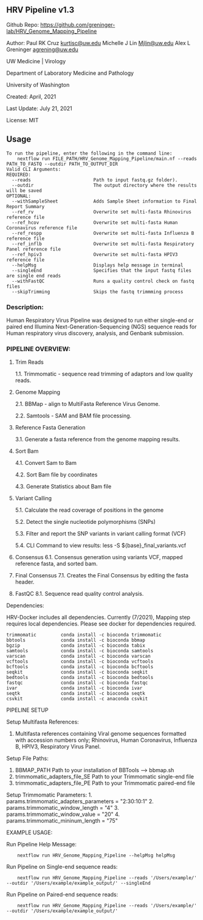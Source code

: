 ## HRV Pipeline v1.3

Github Repo:
https://github.com/greninger-lab/HRV_Genome_Mapping_Pipeline

Author:
Paul RK Cruz <kurtisc@uw.edu>
Michelle J Lin <Mjlin@uw.edu>
Alex L Greninger <agrening@uw.edu>

 
UW Medicine | Virology

Department of Laboratory Medicine and Pathology

University of Washington

Created: April, 2021

Last Update: July 21, 2021

License: MIT

## Usage

    To run the pipeline, enter the following in the command line:
        nextflow run FILE_PATH/HRV_Genome_Mapping_Pipeline/main.nf --reads PATH_TO_FASTQ --outdir PATH_TO_OUTPUT_DIR
    Valid CLI Arguments:
    REQUIRED:
      --reads                       Path to input fastq.gz folder).
      --outdir                      The output directory where the results will be saved
    OPTIONAL:
      --withSampleSheet             Adds Sample Sheet information to Final Report Summary
      --ref_rv                      Overwrite set multi-fasta Rhinovirus reference file
      --ref_hcov                    Overwrite set multi-fasta Human Coronavirus reference file
      --ref_respp                   Overwrite set multi-fasta Influenza B reference file
      --ref_inflb                   Overwrite set multi-fasta Respiratory Panel reference file
      --ref_hpiv3                   Overwrite set multi-fasta HPIV3 reference file
	  --helpMsg						Displays help message in terminal
      --singleEnd                   Specifies that the input fastq files are single end reads
	  --withFastQC					Runs a quality control check on fastq files
      --skipTrimming                Skips the fastq trimmming process

### Description:
Human Respiratory Virus Pipeline was designed to run either single-end or paired end Illumina Next-Generation-Sequencing (NGS) sequence reads for Human respiratory virus discovery, analysis, and Genbank submission.

### PIPELINE OVERVIEW:
1. Trim Reads

    1.1. Trimmomatic - sequence read trimming of adaptors and low quality reads.
    
 2. Genome Mapping
 
 	2.1. BBMap - align to MultiFasta Reference Virus Genome.
 	
 	2.2. Samtools - SAM and BAM file processing.
 	
 3. Reference Fasta Generation
 
 	3.1. Generate a fasta reference from the genome mapping results.
 	
 4. Sort Bam
 
    4.1. Convert Sam to Bam
    
    4.2. Sort Bam file by coordinates
    
    4.3. Generate Statistics about Bam file
    
 5. Variant Calling
 
    5.1. Calculate the read coverage of positions in the genome
    
    5.2. Detect the single nucleotide polymorphisms (SNPs)
    
    5.3. Filter and report the SNP variants in variant calling format (VCF)
    
    5.4. CLI Command to view results:   less -S ${base}_final_variants.vcf
    
 6. Consensus
    6.1. Consensus generation using variants VCF, mapped reference fasta, and
    sorted bam.
   
 7. Final Consensus
    7.1. Creates the Final Consensus by editing the fasta header.
    
 8. FastQC
 	8.1. Sequence read quality control analysis.

Dependencies:

HRV-Docker includes all dependencies. Currently (7/2021), Mapping step requires local dependencies. Please see docker for dependencies required.

    trimmomatic         conda install -c bioconda trimmomatic
    bbtools             conda install -c bioconda bbmap    
    bgzip               conda install -c bioconda tabix
    samtools            conda install -c bioconda samtools
    varscan             conda install -c bioconda varscan
    vcftools            conda install -c bioconda vcftools
    bcftools            conda install -c bioconda bcftools
    seqkit              conda install -c bioconda seqkit
    bedtools            conda install -c bioconda bedtools
    fastqc              conda install -c bioconda fastqc
    ivar                conda install -c bioconda ivar
    seqtk               conda install -c bioconda seqtk
    csvkit              conda install -c anaconda csvkit
    
PIPELINE SETUP

Setup Multifasta References:

1. Multifasta references containing Viral genome sequences formatted with accession numbers only; Rhinovirus, Human Coronavirus, Influenza B, HPIV3, Respiratory Virus Panel.

Setup File Paths:
1. BBMAP_PATH
    Path to your installation of BBTools --> bbmap.sh
2. trimmomatic_adapters_file_SE
    Path to your Trimmomatic single-end file
3. trimmomatic_adapters_file_PE
    Path to your Trimmomatic paired-end file

    
Setup Trimmomatic Parameters:
    1. params.trimmomatic_adapters_parameters = "2:30:10:1"
    2. params.trimmomatic_window_length = "4"
    3. params.trimmomatic_window_value = "20"
    4. params.trimmomatic_mininum_length = "75"

EXAMPLE USAGE:

Run Pipeline Help Message:
        
        nextflow run HRV_Genome_Mapping_Pipeline --helpMsg helpMsg

Run Pipeline on Single-end sequence reads:
        
        nextflow run HRV_Genome_Mapping_Pipeline --reads '/Users/example/' --outdir '/Users/example/example_output/' --singleEnd 

Run Pipeline on Paired-end sequence reads:
        
        nextflow run HRV_Genome_Mapping_Pipeline --reads '/Users/example/' --outdir '/Users/example/example_output/'
